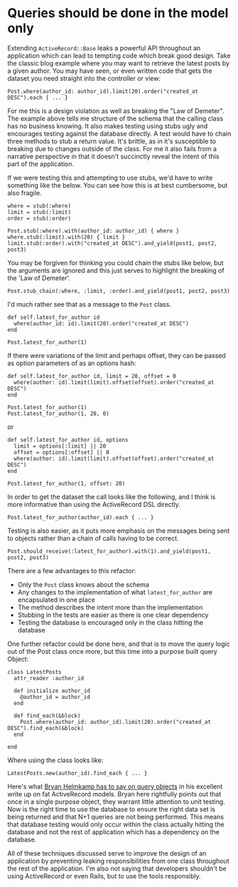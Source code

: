 # Queries should be done in the model only

Extending `ActiveRecord::Base` leaks a powerful API throughout an application which can lead to tempting code which break good design. Take the classic blog example where you may want to retrieve the latest posts by a given author.  You may have seen, or even written code that gets the dataset you need straight into the controller or view:

    Post.where(author_id: author_id).limit(20).order("created_at DESC").each { ... }
    
For me this is a design violation as well as breaking the "Law of Demeter". The example above tells me structure of the schema that the calling class has no business knowing. It also makes testing using stubs ugly and encourages testing against the database directly. A test would have to chain three methods to stub a return value. It's brittle, as in it's susceptible to breaking due to changes outside of the class.  For me it also fails from a narrative perspective in that it doesn't succinctly reveal the intent of this part of the application.

If we were testing this and attempting to use stubs, we'd have to write something like the below.  You can see how this is at best cumbersome, but also fragile.

    where = stub(:where)
    limit = stub(:limit)
    order = stub(:order)
    
    Post.stub(:where).with(author_id: author_id) { where }
    where.stub(:limit).with(20) { limit }
    limit.stub(:order).with("created_at DESC").and_yield(post1, post2, post3)
    
You may be forgiven for thinking you could chain the stubs like below, but the arguments are ignored and this just serves to highlight the breaking of the 'Law of Demeter'.

    Post.stub_chain(:where, :limit, :order).and_yield(post1, post2, post3)

I'd much rather see that as a message to the `Post` class.

    def self.latest_for_author id
      where(author_id: id).limit(20).order("created_at DESC")
    end
  
    Post.latest_for_author(1)
	
If there were variations of the limit and perhaps offset, they can be passed as option parameters of as an options hash:

	def self.latest_for_author id, limit = 20, offset = 0
	  where(author: id).limit(limit).offset(offset).order("created_at DESC")
	end
	
	Post.latest_for_author(1)
	Post.latest_for_author(1, 20, 0)
	
or

	def self.latest_for_author id, options
	  limit = options[:limit] || 20
	  offset = options[:offset] || 0
	  where(author: id).limit(limit).offset(offset).order("created_at DESC")
	end
	
	Post.latest_for_author(1, offset: 20)
	
In order to get the dataset the call looks like the following, and I think is more informative than using the ActiveRecord DSL directly.

    Post.latest_for_author(author_id).each { ... }
    
Testing is also easier, as it puts more emphasis on the messages being sent to objects rather than a chain of calls having to be correct.

    Post.should_receive(:latest_for_author).with(1).and_yield(post1, post2, post3)
    
There are a few advantages to this refactor:

- Only the `Post` class knows about the schema
- Any changes to the implementation of what `latest_for_author` are encapsulated in one place
- The method describes the intent more than the implementation
- Stubbing in the tests are easier as there is one clear dependency
- Testing the database is encouraged only in the class hitting the database

One further refactor could be done here, and that is to move the query logic out of the Post class once more, but this time into a purpose built query Object:

	class LatestPosts
	  attr_reader :author_id
	
	  def initialize author_id
	    @author_id = author_id
	  end
	  
	  def find_each(&block)
	    Post.where(author_id: author_id).limit(20).order("created_at DESC").find_each(&block)
	  end
	
	end
	
Where using the class looks like:	

    LatestPosts.new(author_id).find_each { ... }

Here's what [Bryan Helmkamp has to say on query objects](http://blog.codeclimate.com/blog/2012/10/17/7-ways-to-decompose-fat-activerecord-models/) in his excellent write up on fat ActiveRecord models. Bryan here rightfully points out that once in a single purpose object, they warrant little attention to unit testing. Now is the right time to use the database to ensure the right data set is being returned and that N+1 queries are not being performed. This means that database testing would only occur within the class actually hitting the database and not the rest of application which has a dependency on the database. 

All of these techniques discussed serve to improve the design of an application by preventing leaking responsibilities from one class throughout the rest of the application. I'm also not saying that developers shouldn't be using ActiveRecord or even Rails, but to use the tools responsibly.


